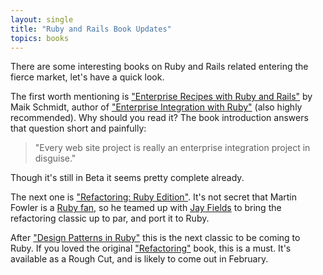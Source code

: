 ```yaml
---
layout: single
title: "Ruby and Rails Book Updates"
topics: books
---
```

There are some interesting books on Ruby and Rails related entering the fierce market, let's have a quick look.

The first worth mentioning is ["Enterprise Recipes with Ruby and Rails"](http://www.pragprog.com/titles/msenr/enterprise-recipes-with-ruby-and-rails) by Maik Schmidt, author of ["Enterprise Integration with Ruby"](http://www.pragprog.com/titles/fr_eir/enterprise-integration-with-ruby) (also highly recommended). Why should you read it? The book introduction answers that question short and painfully:

> "Every web site project is really an enterprise integration project in disguise."

Though it's still in Beta it seems pretty complete already.

The next one is ["Refactoring: Ruby Edition"](http://safari.oreilly.com/9780321603968). It's not secret that Martin Fowler is a [Ruby fan](http://martinfowler.com/bliki/EvaluatingRuby.html), so he teamed up with [Jay Fields](http://blog.jayfields.com/) to bring the refactoring classic up to par, and port it to Ruby.

After ["Design Patterns in Ruby"](http://www.informit.com/store/product.aspx?isbn=0321490452) this is the next classic to be coming to Ruby. If you loved the original ["Refactoring"](http://www.informit.com/store/product.aspx?isbn=0201485672) book, this is a must. It's available as a Rough Cut, and is likely to come out in February.